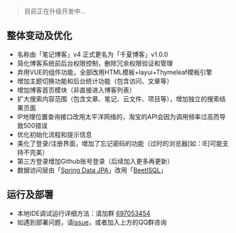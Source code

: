 > 目前正在升级开发中...
## 整体变动及优化
+ 名称由「笔记博客」v4 正式更名为「千夏博客」v1.0.0
+ 简化博客系统前后台权限控制，删除冗余权限验证和管理
+ 弃用VUE的组件功能，全部改用HTML模板+layui+Thymeleaf模板引擎
+ 增加主题切换功能和后台统计功能（包含访问、文章等）
+ 增加博客首页模块（非直接进入博客列表）
+ 扩大搜索内容范围（包含文章、笔记、云文件、项目等），增加独立的搜索结果页面
+ IP地理位置查询接口改用太平洋网络的，淘宝的API会因为调用频率过高而导致500错误
+ 优化初始化流程和提示信息
+ 美化了登录/注册界面，增加了忘记密码的功能（过时的浏览器[如：IE]可能支持不完美）
+ 第三方登录增加Github账号登录（后续加入更多再更新）
+ 数据访问层由「[Spring Data JPA](https://spring.io/projects/spring-data-jpa)」改用「[BeetlSQL](http://ibeetl.com/guide/#beetlsql)」
## 运行及部署
+ 本地IDE调试运行详细方法：请加群 [697053454](https://shang.qq.com/wpa/qunwpa?idkey=eb500fdb7cfadd0460d87e610b924e6a64c1456a61c4dfbbe0197f37cf27ca80)
+ 如遇到部署问题，请[issue](https://github.com/miyakowork/chika-blog/issues)，或者加入上方的QQ群咨询